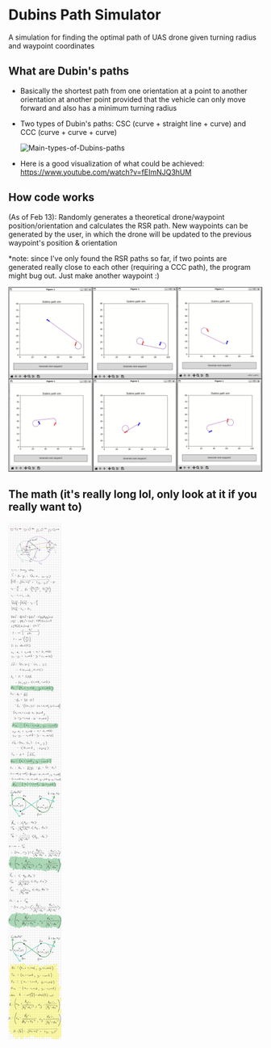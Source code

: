# Dubins Path Simulator
A simulation for finding the optimal path of UAS drone given turning radius and waypoint coordinates

## What are Dubin's paths
- Basically the shortest path from one orientation at a point to another orientation at another point provided that the vehicle can only move forward and also has a minimum turning radius
- Two types of Dubin's paths: CSC (curve + straight line + curve) and CCC (curve + curve + curve)
  
    ![Main-types-of-Dubins-paths](https://github.com/nuggetbucket54/dubins-path-sim/assets/55860775/8a815619-61e1-4907-a719-fdaa727f8dc8)
- Here is a good visualization of what could be achieved: https://www.youtube.com/watch?v=fEImNJQ3hUM 
  
    

## How code works
(As of Feb 13): Randomly generates a theoretical drone/waypoint position/orientation and calculates the RSR path. New waypoints can be generated by the user, in which the drone will be updated to the previous waypoint's position & orientation

*note: since I've only found the RSR paths so far, if two points are generated really close to each other (requiring a CCC path), the program might bug out. Just make another waypoint :)

![](/example.png)


## The math (it's really long lol, only look at it if you really want to)
![](/math.png)
